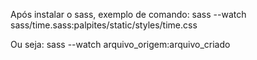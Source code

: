 Após instalar o sass, exemplo de comando:
sass --watch sass/time.sass:palpites/static/styles/time.css

Ou seja:
sass --watch arquivo_origem:arquivo_criado